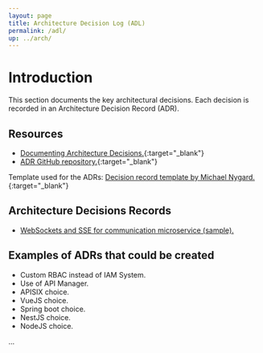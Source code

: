 ```yaml
---
layout: page
title: Architecture Decision Log (ADL)
permalink: /adl/
up: ../arch/
---
```


# Introduction

This section documents the key architectural decisions. Each decision is recorded in an Architecture Decision Record (ADR). 

## Resources

- [Documenting Architecture Decisions.](https://cognitect.com/blog/2011/11/15/documenting-architecture-decisions){:target="_blank"}
- [ADR GitHub repository.](https://github.com/joelparkerhenderson/architecture-decision-record?tab=readme-ov-file#what-is-an-architecture-decision-record){:target="_blank"}

Template used for the ADRs: [Decision record template by Michael Nygard.](https://github.com/joelparkerhenderson/architecture-decision-record/tree/main/locales/en/templates/decision-record-template-by-michael-nygard){:target="_blank"}


## Architecture Decisions Records

- [WebSockets and SSE for communication microservice (sample).](../adr-websockets-and-sse/)

## Examples of ADRs that could be created
- Custom RBAC instead of IAM System.
- Use of API Manager.
- APISIX choice.
- VueJS choice.
- Spring boot choice.
- NestJS choice.
- NodeJS choice.

...

